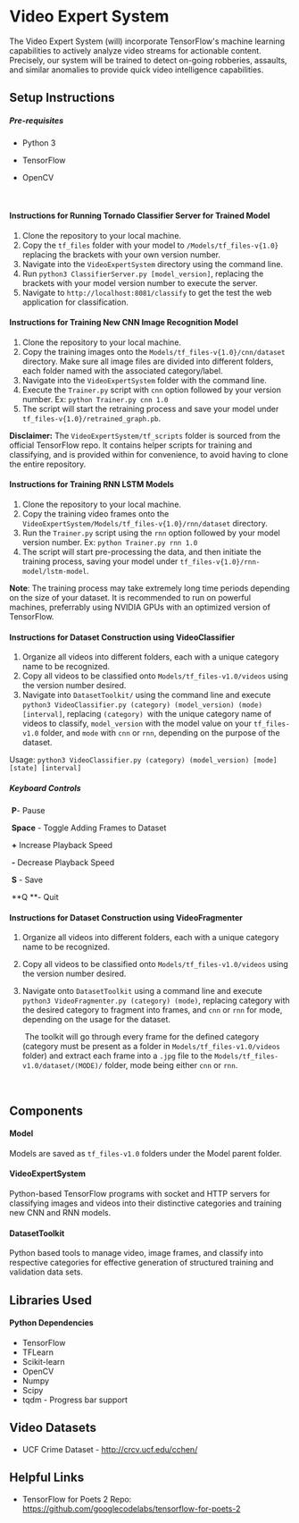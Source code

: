 # Video Expert System

The Video Expert System (will) incorporate TensorFlow's machine learning capabilities to actively analyze video streams for actionable content. Precisely, our system will be trained to detect on-going robberies, assaults, and similar anomalies to provide quick video intelligence capabilities. 




## Setup Instructions

##### Pre-requisites

- Python 3

- TensorFlow 

- OpenCV 

  ​

#### Instructions for Running Tornado Classifier Server for Trained Model

1. Clone the repository to your local machine.
2. Copy the `tf_files` folder with your model to `/Models/tf_files-v{1.0}` replacing the brackets with your own version number.
3. Navigate into the `VideoExpertSystem` directory using the command line.
4. Run `python3 ClassifierServer.py [model_version]`, replacing the brackets with your model version number to execute the server. 
5. Navigate to `http://localhost:8081/classify` to get the test the web application for classification.



#### Instructions for Training New CNN Image Recognition Model 
1. Clone the repository to your local machine.
2. Copy the training images onto the `Models/tf_files-v{1.0}/cnn/dataset` directory. Make sure all image files are divided into different folders, each folder named with the associated category/label.
3. Navigate into the `VideoExpertSystem` folder with the command line.
4. Execute the `Trainer.py` script with `cnn` option followed by your version number. Ex: `python Trainer.py cnn 1.0`
5. The script will start the retraining process and save your model under `tf_files-v{1.0}/retrained_graph.pb`.

**Disclaimer:** The `VideoExpertSystem/tf_scripts` folder is sourced from the official TensorFlow repo. It contains helper scripts for training and classifying, and is provided within for convenience, to avoid having to clone the entire repository. 

#### Instructions for Training RNN LSTM Models

1. Clone the repository to your local machine.
2. Copy the training video frames onto the `VideoExpertSystem/Models/tf_files-v{1.0}/rnn/dataset` directory.
3. Run the `Trainer.py` script using the `rnn` option followed by your model version number. Ex: `python Trainer.py rnn 1.0`
4. The script will start pre-processing the data, and then initiate the training process, saving your model under `tf_files-v{1.0}/rnn-model/lstm-model`.

**Note**: The training process may take extremely long time periods depending on the size of your dataset. It is recommended to run on powerful machines, preferrably using NVIDIA GPUs with an optimized version of TensorFlow.



#### Instructions for Dataset Construction using VideoClassifier

1. Organize all videos into different folders, each with a unique category name to be recognized.
2. Copy all videos to be classified onto `Models/tf_files-v1.0/videos` using the version number desired.
3. Navigate into `DatasetToolkit/` using the command line and execute `python3 VideoClassifier.py (category) (model_version) (mode) [interval]`, replacing `(category) `with the unique category name of videos to classify, `model_version` with the model value on your `tf_files-v1.0` folder, and `mode` with `cnn` or `rnn`, depending on the purpose of the dataset.

Usage: `python3 VideoClassifier.py (category) (model_version) [mode][state] [interval]`

##### Keyboard Controls

​	**P**- Pause

​	**Space** - Toggle Adding Frames to Dataset

​	**+**  Increase Playback Speed

​	**-**  Decrease Playback Speed

​	**S** - Save

​	**Q **- Quit





#### Instructions for Dataset Construction using VideoFragmenter

1. Organize all videos into different folders, each with a unique category name to be recognized.

2. Copy all videos to be classified onto `Models/tf_files-v1.0/videos` using the version number desired.

3. Navigate onto `DatasetToolkit` using a command line and execute `python3 VideoFragmenter.py (category) (mode)`, replacing category with the desired category to fragment into frames, and `cnn` or `rnn` for mode, depending on the usage for the dataset.

   ​
   The toolkit will go through every frame for the defined category (category must be present as a folder in `Models/tf_files-v1.0/videos` folder) and extract each frame into a `.jpg` file to the `Models/tf_files-v1.0/dataset/(MODE)/` folder, mode being either `cnn` or `rnn`.

   ​

## Components

#### Model

Models are saved as `tf_files-v1.0` folders under the Model parent folder.

#### VideoExpertSystem

Python-based TensorFlow programs with socket and HTTP servers for classifying images and videos into their distinctive categories and training new CNN and RNN models.

#### DatasetToolkit

Python based tools to manage video, image frames, and classify into respective categories for effective generation of structured training and validation data sets. 



## Libraries Used

#### Python Dependencies

- TensorFlow
- TFLearn
- Scikit-learn
- OpenCV
- Numpy
- Scipy
- tqdm - Progress bar support



## Video Datasets

- UCF Crime Dataset - http://crcv.ucf.edu/cchen/



## Helpful Links

- TensorFlow for Poets 2 Repo: https://github.com/googlecodelabs/tensorflow-for-poets-2